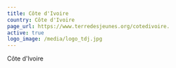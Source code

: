 ```yaml
---
title: Côte d'Ivoire
country: Côte d'Ivoire
page_url: https://www.terredesjeunes.org/cotedivoire.
active: true
logo_image: /media/logo_tdj.jpg
---
```

Côte d'Ivoire
